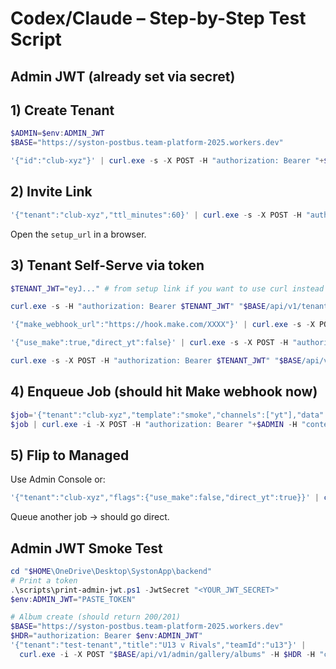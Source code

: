 # Codex/Claude – Step-by-Step Test Script

## Admin JWT (already set via secret)

## 1) Create Tenant
```powershell
$ADMIN=$env:ADMIN_JWT
$BASE="https://syston-postbus.team-platform-2025.workers.dev"

'{"id":"club-xyz"}' | curl.exe -s -X POST -H "authorization: Bearer "+$ADMIN -H "content-type: application/json" --data-binary "@-" "$BASE/api/v1/admin/tenant/create"
```

## 2) Invite Link
```powershell
'{"tenant":"club-xyz","ttl_minutes":60}' | curl.exe -s -X POST -H "authorization: Bearer "+$ADMIN -H "content-type: application/json" --data-binary "@-" "$BASE/api/v1/admin/tenant/invite"
```

Open the `setup_url` in a browser.

## 3) Tenant Self-Serve via token
```powershell
$TENANT_JWT="eyJ..." # from setup link if you want to use curl instead of the page

curl.exe -s -H "authorization: Bearer $TENANT_JWT" "$BASE/api/v1/tenant/self"

'{"make_webhook_url":"https://hook.make.com/XXXX"}' | curl.exe -s -X POST -H "authorization: Bearer $TENANT_JWT" -H "content-type: application/json" --data-binary "@-" "$BASE/api/v1/tenant/self/webhook"

'{"use_make":true,"direct_yt":false}' | curl.exe -s -X POST -H "authorization: Bearer $TENANT_JWT" -H "content-type: application/json" --data-binary "@-" "$BASE/api/v1/tenant/self/flags"

curl.exe -s -X POST -H "authorization: Bearer $TENANT_JWT" "$BASE/api/v1/tenant/self/test-webhook"
```

## 4) Enqueue Job (should hit Make webhook now)
```powershell
$job='{"tenant":"club-xyz","template":"smoke","channels":["yt"],"data":{"msg":"hello"}}'
$job | curl.exe -i -X POST -H "authorization: Bearer "+$ADMIN -H "content-type: application/json" -H "Idempotency-Key: demo-$(Get-Random)" --data-binary "@-" "$BASE/api/v1/post"
```

## 5) Flip to Managed
Use Admin Console or:
```powershell
'{"tenant":"club-xyz","flags":{"use_make":false,"direct_yt":true}}' | curl.exe -s -X POST -H "authorization: Bearer "+$ADMIN -H "content-type: application/json" --data-binary "@-" "$BASE/api/v1/admin/tenant/flags"
```

Queue another job → should go direct.

## Admin JWT Smoke Test

```powershell
cd "$HOME\OneDrive\Desktop\SystonApp\backend"
# Print a token
.\scripts\print-admin-jwt.ps1 -JwtSecret "<YOUR_JWT_SECRET>"
$env:ADMIN_JWT="PASTE_TOKEN"

# Album create (should return 200/201)
$BASE="https://syston-postbus.team-platform-2025.workers.dev"
$HDR="authorization: Bearer $env:ADMIN_JWT"
'{"tenant":"test-tenant","title":"U13 v Rivals","teamId":"u13"}' |
  curl.exe -i -X POST "$BASE/api/v1/admin/gallery/albums" -H $HDR -H "content-type: application/json" --data-binary "@-"
```

